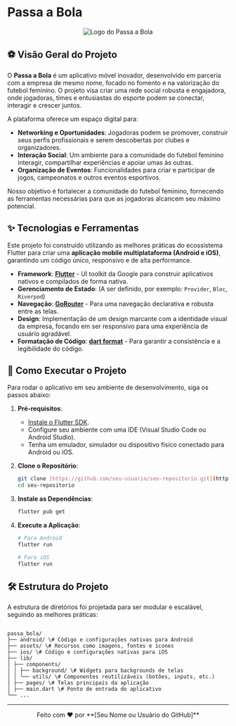 # Passa a Bola

<p align="center">
  <img src="https://i.imgur.com/your-logo.png" alt="Logo do Passa a Bola">
</p>

## ⚽ Visão Geral do Projeto

O **Passa a Bola** é um aplicativo móvel inovador, desenvolvido em parceria com a empresa de mesmo nome, focado no fomento e na valorização do futebol feminino. O projeto visa criar uma rede social robusta e engajadora, onde jogadoras, times e entusiastas do esporte podem se conectar, interagir e crescer juntos.

A plataforma oferece um espaço digital para:

- **Networking e Oportunidades**: Jogadoras podem se promover, construir seus perfis profissionais e serem descobertas por clubes e organizadores.
- **Interação Social**: Um ambiente para a comunidade do futebol feminino interagir, compartilhar experiências e apoiar umas às outras.
- **Organização de Eventos**: Funcionalidades para criar e participar de jogos, campeonatos e outros eventos esportivos.

Nosso objetivo é fortalecer a comunidade do futebol feminino, fornecendo as ferramentas necessárias para que as jogadoras alcancem seu máximo potencial.

## ✨ Tecnologias e Ferramentas

Este projeto foi construído utilizando as melhores práticas do ecossistema Flutter para criar uma **aplicação mobile multiplataforma (Android e iOS)**, garantindo um código único, responsivo e de alta performance.

- **Framework**: [**Flutter**](https://flutter.dev/) - UI toolkit da Google para construir aplicativos nativos e compilados de forma nativa.
- **Gerenciamento de Estado**: (A ser definido, por exemplo: `Provider`, `Bloc`, `Riverpod`)
- **Navegação**: [**GoRouter**](https://pub.dev/packages/go_router) - Para uma navegação declarativa e robusta entre as telas.
- **Design**: Implementação de um design marcante com a identidade visual da empresa, focando em ser responsivo para uma experiência de usuário agradável.
- **Formatação de Código**: [**dart format**](https://dart.dev/tools/dart-format) - Para garantir a consistência e a legibilidade do código.

## 🚀 Como Executar o Projeto

Para rodar o aplicativo em seu ambiente de desenvolvimento, siga os passos abaixo:

1.  **Pré-requisitos**:

    - [Instale o Flutter SDK](https://flutter.dev/docs/get-started/install).
    - Configure seu ambiente com uma IDE (Visual Studio Code ou Android Studio).
    - Tenha um emulador, simulador ou dispositivo físico conectado para Android ou iOS.

2.  **Clone o Repositório**:

    ```bash
    git clone [https://github.com/seu-usuario/seu-repositorio.git](https://github.com/seu-usuario/seu-repositorio.git)
    cd seu-repositorio
    ```

3.  **Instale as Dependências**:

    ```bash
    flutter pub get
    ```

4.  **Execute a Aplicação**:

    ```bash
    # Para Android
    flutter run

    # Para iOS
    flutter run
    ```

## 🛠️ Estrutura do Projeto

A estrutura de diretórios foi projetada para ser modular e escalável, seguindo as melhores práticas:

```

passa_bola/
├── android/ \# Código e configurações nativas para Android
├── assets/ \# Recursos como imagens, fontes e ícones
├── ios/ \# Código e configurações nativas para iOS
├── lib/
│ ├── components/
│ │ ├── background/ \# Widgets para backgrounds de telas
│ │ └── utils/ \# Componentes reutilizáveis (botões, inputs, etc.)
│ ├── pages/ \# Telas principais da aplicação
│ ├── main.dart \# Ponto de entrada do aplicativo
└── ...

```

---

<p align="center">
  Feito com ❤️ por **[Seu Nome ou Usuário do GitHub]**
</p>
